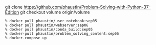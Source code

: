 git clone https://github.com/phaustin/Problem-Solving-with-Python-37-Edition
git checkout volume origin/volume

```
% docker pull phaustin/user_notebook:sep05
% docker pull phaustin/webserver:sep06
% docker pull phaustin/conda_build:sep05
% docker-pull phaustin/problem_solving_content:sep06
% docker-compose up
```
